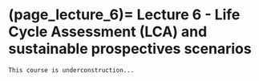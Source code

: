(page_lecture_6)=
Lecture 6 - Life Cycle Assessment (LCA) and sustainable prospectives scenarios
=======================

```{warning}
This course is underconstruction...
```